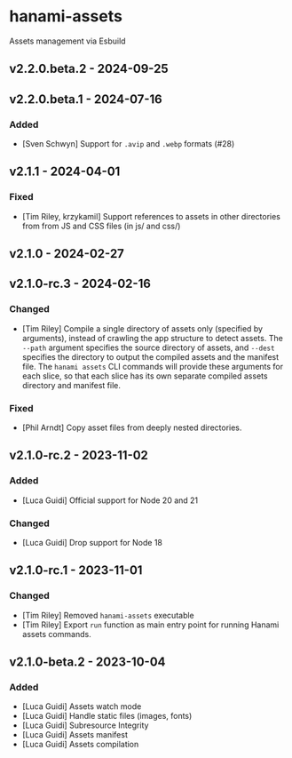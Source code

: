# hanami-assets

Assets management via Esbuild

## v2.2.0.beta.2 - 2024-09-25

## v2.2.0.beta.1 - 2024-07-16

### Added

- [Sven Schwyn] Support for `.avip` and `.webp` formats (#28)

## v2.1.1 - 2024-04-01

### Fixed

- [Tim Riley, krzykamil] Support references to assets in other directories from from JS and CSS files (in js/ and css/)

## v2.1.0 - 2024-02-27

## v2.1.0-rc.3 - 2024-02-16

### Changed

- [Tim Riley] Compile a single directory of assets only (specified by arguments), instead of crawling the app
  structure to detect assets. The `--path` argument specifies the source directory of assets, and `--dest` specifies
  the directory to output the compiled assets and the manifest file. The `hanami assets` CLI commands will provide
  these arguments for each slice, so that each slice has its own separate compiled assets directory and manifest file.

### Fixed

- [Phil Arndt] Copy asset files from deeply nested directories.

## v2.1.0-rc.2 - 2023-11-02

### Added

- [Luca Guidi] Official support for Node 20 and 21

### Changed

- [Luca Guidi] Drop support for Node 18

## v2.1.0-rc.1 - 2023-11-01

### Changed

- [Tim Riley] Removed `hanami-assets` executable
- [Tim Riley] Export `run` function as main entry point for running Hanami assets commands.

## v2.1.0-beta.2 - 2023-10-04

### Added

- [Luca Guidi] Assets watch mode
- [Luca Guidi] Handle static files (images, fonts)
- [Luca Guidi] Subresource Integrity
- [Luca Guidi] Assets manifest
- [Luca Guidi] Assets compilation
